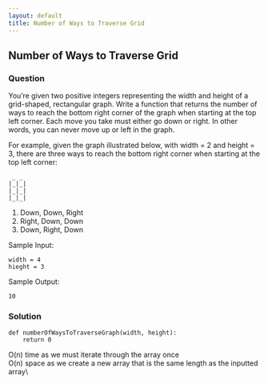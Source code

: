 ```yaml
---
layout: default
title: Number of Ways to Traverse Grid
---
```


## Number of Ways to Traverse Grid

### Question
You’re given two positive integers representing the width and height of a grid-shaped, rectangular graph. Write a function that returns the number of ways to reach the bottom right corner of the graph when starting at the top left corner. Each move you take must either go down or right. In other words, you can never move up or left in the graph.

For example, given the graph illustrated below, with width = 2 and height = 3, there are three ways to reach the bottom right corner when starting at the top left corner:

```
 _ _
|_|_|
|_|_|
|_|_|
```
1. Down, Down, Right  
2. Right, Down, Down  
3. Down, Right, Down

Sample Input:
```
width = 4
hieght = 3
```

Sample Output:
```
10
```

### Solution
```
def numberOfWaysToTraverseGraph(width, height):
    return 0
```
O(n) time as we must iterate through the array once\
O(n) space as we create a new array that is the same length as the inputted array\
